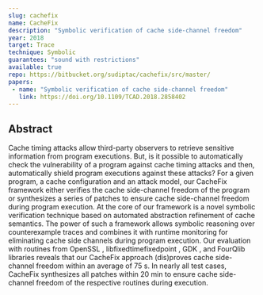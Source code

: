 ```yaml
---
slug: cachefix
name: CacheFix
description: "Symbolic verification of cache side-channel freedom"
year: 2018
target: Trace
technique: Symbolic
guarantees: "sound with restrictions"
available: true
repo: https://bitbucket.org/sudiptac/cachefix/src/master/
papers:
 - name: "Symbolic verification of cache side-channel freedom"
   link: https://doi.org/10.1109/TCAD.2018.2858402
---
```


## Abstract

Cache timing attacks allow third-party observers to retrieve sensitive
information from program executions. But, is it possible to automatically
check the vulnerability of a program against cache timing attacks and then,
automatically shield program executions against these attacks? For a given
program, a cache configuration and an attack model, our CacheFix framework
either verifies the cache side-channel freedom of the program or synthesizes
a series of patches to ensure cache side-channel freedom during program
execution. At the core of our framework is a novel symbolic verification
technique based on automated abstraction refinement of cache semantics. The
power of such a framework allows symbolic reasoning over counterexample traces
and combines it with runtime monitoring for eliminating cache side channels
during program execution. Our evaluation with routines from OpenSSL ,
libfixedtimefixedpoint , GDK , and FourQlib libraries reveals that our CacheFix
approach (dis)proves cache side-channel freedom within an average of 75 s. In
nearly all test cases, CacheFix synthesizes all patches within 20 min to ensure
cache side-channel freedom of the respective routines during execution.